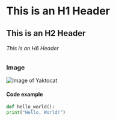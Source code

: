 
# This is an H1 Header

## This is an H2 Header

###### This is an H6 Header

### Image 
![Image of Yaktocat](https://octodex.github.com/images/yaktocat.png)

#### Code example 
```python
def hello_world():
print("Hello, World!")
```
